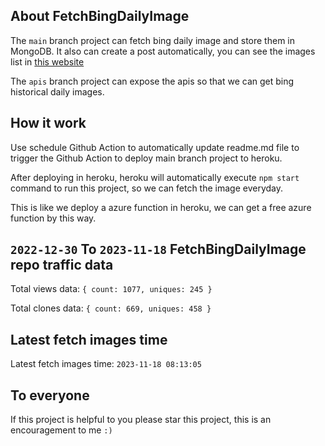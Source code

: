 ## About FetchBingDailyImage

The `main` branch project can fetch bing daily image and store them in MongoDB.
It also can create a post automatically, you can see the images list in [this website](https://oursalbum.netlify.app)

The `apis` branch project can expose the apis so that we can get bing historical daily images.

## How it work

Use schedule Github Action to automatically update readme.md file to trigger the Github Action to deploy main branch project to heroku.

After deploying in heroku, heroku will automatically execute `npm start` command to run this project, so we can fetch the image everyday.

This is like we deploy a azure function in heroku, we can get a free azure function by this way.

## `2022-12-30` To `2023-11-18` FetchBingDailyImage repo traffic data

Total views data: `{ count: 1077, uniques: 245 }`

Total clones data: `{ count: 669, uniques: 458 }`

## Latest fetch images time

Latest fetch images time: `2023-11-18 08:13:05`

## To everyone

If this project is helpful to you please star this project, this is an encouragement to me `:)`



